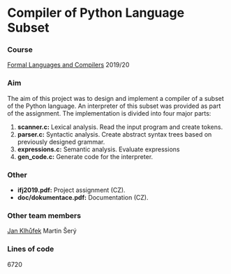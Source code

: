 # Compiler of Python Language Subset

### Course
[Formal Languages and Compilers](https://www.fit.vut.cz/study/course/IFJ/.en) 2019/20

### Aim
The aim of this project was to design and implement a compiler of a subset of the Python language. An interpreter of this subset was provided as part of the assignment. The implementation is divided into four major parts:

1. **scanner.c:** Lexical analysis. Read the input program and create tokens.
2. **parser.c:** Syntactic analysis. Create abstract syntax trees based on previously designed grammar.
3. **expressions.c:** Semantic analysis. Evaluate expressions 
4. **gen_code.c:** Generate code for the interpreter.

### Other
- **ifj2019.pdf:**  Project assignment (CZ).
- **doc/dokumentace.pdf:** Documentation (CZ).

### Other team members
[Jan Klhůfek](https://github.com/honzastor)
Martin Šerý

### Lines of code
6720
